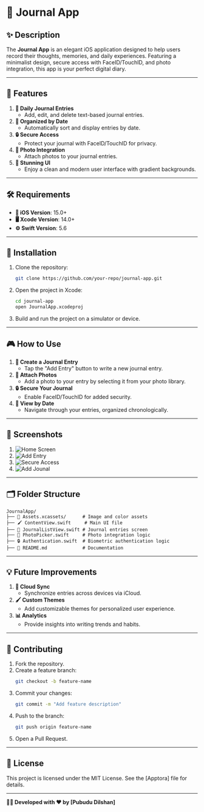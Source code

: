 
# 📓 Journal App

## ✨ Description
The **Journal App** is an elegant iOS application designed to help users record their thoughts, memories, and daily experiences. Featuring a minimalist design, secure access with FaceID/TouchID, and photo integration, this app is your perfect digital diary.

---

## 🌟 Features
1. **📝 Daily Journal Entries**
   - Add, edit, and delete text-based journal entries.
2. **📅 Organized by Date**
   - Automatically sort and display entries by date.
3. **🔒 Secure Access**
   - Protect your journal with FaceID/TouchID for privacy.
4. **📸 Photo Integration**
   - Attach photos to your journal entries.
5. **🎨 Stunning UI**
   - Enjoy a clean and modern user interface with gradient backgrounds.

---

## 🛠️ Requirements
- **📱 iOS Version**: 15.0+
- **🖥️ Xcode Version**: 14.0+
- **⚙️ Swift Version**: 5.6

---

## 🚀 Installation
1. Clone the repository:
   ```bash
   git clone https://github.com/your-repo/journal-app.git
   ```
2. Open the project in Xcode:
   ```bash
   cd journal-app
   open JournalApp.xcodeproj
   ```
3. Build and run the project on a simulator or device.

---

## 🎮 How to Use
1. **📝 Create a Journal Entry**
   - Tap the "Add Entry" button to write a new journal entry.
2. **📸 Attach Photos**
   - Add a photo to your entry by selecting it from your photo library.
3. **🔒 Secure Your Journal**
   - Enable FaceID/TouchID for added security.
4. **📅 View by Date**
   - Navigate through your entries, organized chronologically.

---

## 📸 Screenshots
1. ![Home Screen](jmain.png)
2. ![Add Entry](smain2.png)
3. ![Secure Access](addmain.png)
4. ![Add Jounal](last.png)

---

## 🗂️ Folder Structure
```
JournalApp/
├── 🍎 Assets.xcassets/      # Image and color assets
├── 🖌️ ContentView.swift     # Main UI file
├── 📖 JournalListView.swift # Journal entries screen
├── 📸 PhotoPicker.swift     # Photo integration logic
├── 🔒 Authentication.swift  # Biometric authentication logic
├── 📄 README.md             # Documentation
```

---

## 💡 Future Improvements
1. **📂 Cloud Sync**
   - Synchronize entries across devices via iCloud.
2. **🖌️ Custom Themes**
   - Add customizable themes for personalized user experience.
3. **📊 Analytics**
   - Provide insights into writing trends and habits.

---

## 🤝 Contributing
1. Fork the repository.
2. Create a feature branch:
   ```bash
   git checkout -b feature-name
   ```
3. Commit your changes:
   ```bash
   git commit -m "Add feature description"
   ```
4. Push to the branch:
   ```bash
   git push origin feature-name
   ```
5. Open a Pull Request.

---

## 📜 License
This project is licensed under the MIT License. See the [Apptora] file for details.

---

**👨‍💻 Developed with ❤️ by [Pubudu Dilshan]**
